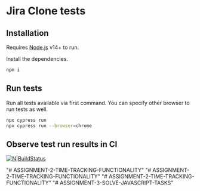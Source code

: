 # Jira Clone tests

## Installation

Requires [Node.js](https://nodejs.org/) v14+ to run.

Install the dependencies.

```sh
npm i
```

## Run tests

Run all tests available via first command.
You can specify other browser to run tests as well.

```sh
npx cypress run
npx cypress run --browser=chrome
```

## Observe test run results in CI
[![N|BuildStatus](https://iili.io/QOkZWQ.png)](https://freeimage.host/i/QOkZWQ)

"# ASSIGNMENT-2-TIME-TRACKING-FUNCTIONALITY" 
"# ASSIGNMENT-2-TIME-TRACKING-FUNCTIONALITY" 
"# ASSIGNMENT-2-TIME-TRACKING-FUNCTIONALITY" 
"# ASSIGNMENT-3-SOLVE-JAVASCRIPT-TASKS" 
